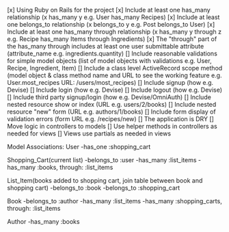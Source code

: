 [x] Using Ruby on Rails for the project
[x] Include at least one has_many relationship (x has_many y e.g. User has_many Recipes)
[x] Include at least one belongs_to relationship (x belongs_to y e.g. Post belongs_to User)
[x] Include at least one has_many through relationship (x has_many y through z e.g. Recipe has_many Items through Ingredients)
[x] The "through" part of the has_many through includes at least one user submittable attribute (attribute_name e.g. ingredients.quantity)
[] Include reasonable validations for simple model objects (list of model objects with validations e.g. User, Recipe, Ingredient, Item)
[] Include a class level ActiveRecord scope method (model object & class method name and URL to see the working feature e.g. User.most_recipes URL: /users/most_recipes)
[] Include signup (how e.g. Devise)
[] Include login (how e.g. Devise)
[] Include logout (how e.g. Devise)
[] Include third party signup/login (how e.g. Devise/OmniAuth)
[] Include nested resource show or index (URL e.g. users/2/books)
[] Include nested resource "new" form (URL e.g. authors/1/books)
[] Include form display of validation errors (form URL e.g. /recipes/new)
[] The application is DRY
[] Move logic in controllers to models
[] Use helper methods in controllers as needed for views
[] Views use partials as needed in views

Model Associations:
User
-has_one :shopping_cart

Shopping_Cart(current list)
-belongs_to :user
-has_many :list_items
-has_many :books, through: :list_items

List_Item(books added to shopping cart, join table between book and shopping cart)
-belongs_to :book
-belongs_to :shopping_cart

Book
-belongs_to :author
-has_many :list_items
-has_many :shopping_carts, through: :list_items

Author
-has_many :books
